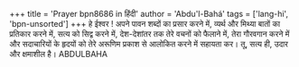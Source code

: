 +++
title = 'Prayer bpn8686 in हिंदी'
author = 'Abdu'l-Bahá'
tags = ['lang-hi', 'bpn-unsorted']
+++
हे ईश्वर ! अपने पावन शब्दों का प्रसार करने में, व्यर्थ और मिथ्या बातों का प्रतिकार करने में, सत्य को सिद्व करने में, देश-देशांतर तक तेरे वचनों को फैलाने में, तेरा गौरवगान करने में और सदाचारियों के हृदयों को तेरे अरूणिम प्रकाश से आलोकित करने में सहायता कर। तू, सत्य ही, उदार और क्षमाशील है।
ABDULBAHA
